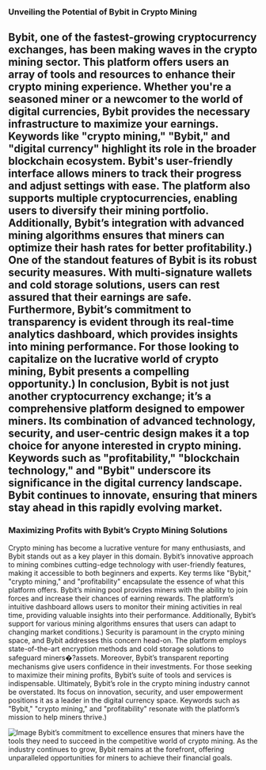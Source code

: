 ### Unveiling the Potential of Bybit in Crypto Mining
Bybit, one of the fastest-growing cryptocurrency exchanges, has been making waves in the crypto mining sector. This platform offers users an array of tools and resources to enhance their crypto mining experience. Whether you're a seasoned miner or a newcomer to the world of digital currencies, Bybit provides the necessary infrastructure to maximize your earnings. Keywords like "crypto mining," "Bybit," and "digital currency" highlight its role in the broader blockchain ecosystem.
Bybit's user-friendly interface allows miners to track their progress and adjust settings with ease. The platform also supports multiple cryptocurrencies, enabling users to diversify their mining portfolio. Additionally, Bybit’s integration with advanced mining algorithms ensures that miners can optimize their hash rates for better profitability.)
One of the standout features of Bybit is its robust security measures. With multi-signature wallets and cold storage solutions, users can rest assured that their earnings are safe. Furthermore, Bybit’s commitment to transparency is evident through its real-time analytics dashboard, which provides insights into mining performance. For those looking to capitalize on the lucrative world of crypto mining, Bybit presents a compelling opportunity.)
In conclusion, Bybit is not just another cryptocurrency exchange; it’s a comprehensive platform designed to empower miners. Its combination of advanced technology, security, and user-centric design makes it a top choice for anyone interested in crypto mining. Keywords such as "profitability," "blockchain technology," and "Bybit" underscore its significance in the digital currency landscape. Bybit continues to innovate, ensuring that miners stay ahead in this rapidly evolving market.
---
### Maximizing Profits with Bybit’s Crypto Mining Solutions
Crypto mining has become a lucrative venture for many enthusiasts, and Bybit stands out as a key player in this domain. Bybit’s innovative approach to mining combines cutting-edge technology with user-friendly features, making it accessible to both beginners and experts. Key terms like "Bybit," "crypto mining," and "profitability" encapsulate the essence of what this platform offers.
Bybit’s mining pool provides miners with the ability to join forces and increase their chances of earning rewards. The platform’s intuitive dashboard allows users to monitor their mining activities in real time, providing valuable insights into their performance. Additionally, Bybit’s support for various mining algorithms ensures that users can adapt to changing market conditions.)
Security is paramount in the crypto mining space, and Bybit addresses this concern head-on. The platform employs state-of-the-art encryption methods and cold storage solutions to safeguard miners�?assets. Moreover, Bybit’s transparent reporting mechanisms give users confidence in their investments. For those seeking to maximize their mining profits, Bybit’s suite of tools and services is indispensable.
Ultimately, Bybit’s role in the crypto mining industry cannot be overstated. Its focus on innovation, security, and user empowerment positions it as a leader in the digital currency space. Keywords such as "Bybit," "crypto mining," and "profitability" resonate with the platform’s mission to help miners thrive.)

![Image](https://github.com/user-attachments/assets/4a25d116-2220-4385-b08e-f287af8fcbc4)
Bybit’s commitment to excellence ensures that miners have the tools they need to succeed in the competitive world of crypto mining. As the industry continues to grow, Bybit remains at the forefront, offering unparalleled opportunities for miners to achieve their financial goals.
